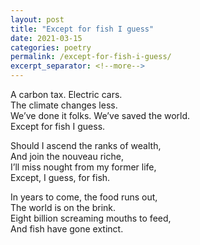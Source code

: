 ```yaml
---
layout: post
title: "Except for fish I guess"
date: 2021-03-15
categories: poetry
permalink: /except-for-fish-i-guess/
excerpt_separator: <!--more-->
---
```


A carbon tax. Electric cars.  
The climate changes less.  
We’ve done it folks. We’ve saved the world.  
Except for fish I guess.  
<!--more-->

Should I ascend the ranks of wealth,  
And join the nouveau riche,  
I’ll miss nought from my former life,  
Except, I guess, for fish.  

In years to come, the food runs out,  
The world is on the brink.  
Eight billion screaming mouths to feed,  
And fish have gone extinct.  

